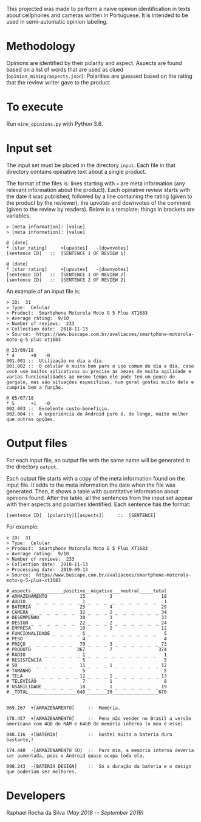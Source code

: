 This projected was made to perform a naive opinion identification in texts about cellphones and cameras written in Portuguese. It is intended to be used in semi-automatic opinion labeling. 

# Methodology

Opinions are identified by their polarity and aspect. Aspects are found based on a list of words that are used as clued (`opinion_mining/aspects.json`). Polarities are guessed based on the rating that the review writer gave to the product.
 
# To execute

Run `mine_opinions.py` with Python 3.6.

# Input set

The input set must be placed in the directory `input`. Each file in that directory contains opinative text about a single product. 

The format of the files is: lines starting with `>` are meta information (any relevant information about the product). Each opinative review starts with the date it was published, followed by a line containing the rating (given to the product by the reviewer), the upvotes and downvotes of the comment (given to the review by readers). Below is a template; things in brackets are variables.

```
> [meta information]: [value]
> [meta information]: [value]

@ [date]
* [star rating]     +[upvotes]   -[downvotes]
[sentence ID]   ::  [SENTENCE 1 OF REVIEW 1]

@ [date]
* [star rating]     +[upvotes]   -[downvotes]
[sentence ID]   ::  [SENTENCE 1 OF REVIEW 2]
[sentence ID]   ::  [SENTENCE 2 OF REVIEW 2]
```

An example of an input file is: 

```
> ID:  31
> Type:  Celular
> Product:  Smartphone Motorola Moto G 5 Plus XT1683
> Average rating:  9/10
> Number of reviews:  233
> Collection date:  2018-11-13
> Source:  https://www.buscape.com.br/avaliacoes/smartphone-motorola-moto-g-5-plus-xt1683

@ 23/09/18
* 4      +0   -0
001.001 ::  Utilização no dia a dia.
001.002 ::  O celular é muito bom para o uso comum do dia a dia, caso você use muitos aplicativos ou precise as vezes de muita agilidade e varias funcionalidades ao mesmo tempo ele pode tem um pouco de gargalo, mas são situações especificas, num geral gostei muito dele e cumpriu bem a função.

@ 05/07/18
* 5      +1   -0
002.003 ::  Excelente custo-benefício.
002.004 ::  A experiência do Android puro é, de longe, muito melhor que outras opções.
``` 


# Output files

For each input file, an output file with the same name will be generated in the directory `output`. 

Each output file starts with a copy of the meta information found on the input file. It adds to the meta information the date when the file was generated. Then, it shows a table with quantitative information about opinions found. After the table, all the sentences from the input set appear with their aspects and polarities identified. Each sentence has the format: 

```
[sentence ID]  [polarity][[aspects]]     ::  [SENTENCE]
```
For example:
```
> ID:  31
> Type:  Celular
> Product:  Smartphone Motorola Moto G 5 Plus XT1683
> Average rating:  9/10
> Number of reviews:  233
> Collection date:  2018-11-13
> Processing date:  2019-09-13
> Source:  https//www.buscape.com.br/avaliacoes/smartphone-motorola-moto-g-5-plus-xt1683

#_aspects____________positive__negative___neutral_____total
# ARMAZENAMENTO            15         3                  18
# ÁUDIO _  _  _  _  _  _  _ 1 _  _  _  _  _  _  _  _  _   1
# BATERIA                  25         4                  29
# CÂMERA _  _  _  _  _  _  32 _  _  _ 2 _  _  _  _  _  _ 34
# DESEMPENHO               30         3                  33
# DESIGN _  _  _  _  _  _  22 _  _  _ 2 _  _  _  _  _  _ 24
# EMPRESA                  10         2                  12
# FUNCIONALIDADE _  _  _  _ 5 _  _  _  _  _  _  _  _  _   5
# PESO                      4                             4
# PREÇO _  _  _  _  _  _   70 _  _  _ 3 _  _  _  _  _  _ 73
# PRODUTO                 367         7                 374
# RÁDIO _  _  _  _  _  _  _ 1 _  _  _  _  _  _  _  _  _   1
# RESISTÊNCIA               5                             5
# SO _  _  _  _  _  _  _   11 _  _  _ 1 _  _  _  _  _  _ 12
# TAMANHO                   5                             5
# TELA _  _  _  _  _  _  _ 12 _  _  _ 1 _  _  _  _  _  _ 13
# TELEVISÃO                 7         1                   8
# USABILIDADE _  _  _  _   18 _  _  _ 1 _  _  _  _  _  _ 19
# _TOTAL__________________640________30_________________670


069.167  +[ARMAZENAMENTO]     ::  Memória.

178.457  +[ARMAZENAMENTO]     ::  Pena não vender no Brasil a versão americana com 4GB de RAM e 64GB de memória interna (o meu é esse)

048.116  +[BATERIA]           ::  Gostei muito a bateria dura bastante,!

174.440  -[ARMAZENAMENTO SO]  ::  Para mim, a memória interna deveria ser aumentada, pois o Android quase ocupa toda ela.

098.243  -[BATERIA DESIGN]    ::  Só a duração da bateria e o design que poderiam ser melhores.
```

# Developers 

Raphael Rocha da Silva _(May 2018 -- September 2019)_